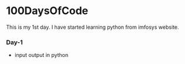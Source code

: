 # 100DaysOfCode
This is my 1st day. I have started learning python from imfosys website.

### Day-1
* input output in python